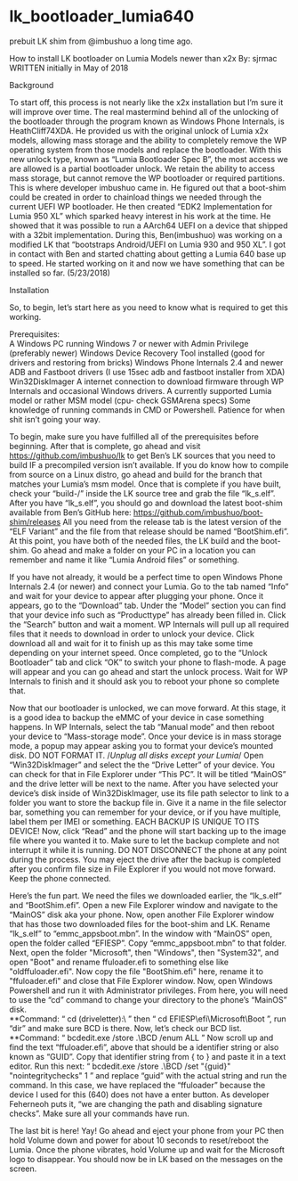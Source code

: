 # lk_bootloader_lumia640
prebuit LK shim from @imbushuo a long time ago.


How to install LK bootloader on Lumia Models newer than x2x
By: sjrmac
WRITTEN initially in May of 2018

Background

To start off, this process is not nearly like the x2x installation but I’m sure it will improve over time. The real mastermind behind all of the unlocking of the bootloader through the program known as Windows Phone Internals, is HeathCliff74XDA. He provided us with the original unlock of Lumia x2x models, allowing mass storage and the ability to completely remove the WP operating system from those models and replace the bootloader. With this new unlock type, known as “Lumia Bootloader Spec B”, the most access we are allowed is a partial bootloader unlock. We retain the ability to access mass storage, but cannot remove the WP bootloader or required partitions. This is where developer imbushuo came in. He figured out that a boot-shim could be created in order to chainload things we needed through the current UEFI WP bootloader. He then created “EDK2 Implementation for Lumia 950 XL” which sparked heavy interest in his work at the time. He showed that it was possible to run a AArch64 UEFI on a device that shipped with a 32bit implementation. During this, Ben(imbushuo) was working on a modified LK that “bootstraps Android/UEFI on Lumia 930 and 950 XL”. I got in contact with Ben and started chatting about getting a Lumia 640 base up to speed. He started working on it and now we have something that can be installed so far. (5/23/2018)

Installation

So, to begin, let’s start here as you need to know what is required to get this working.

Prerequisites:  
A Windows PC running Windows 7 or newer with Admin Privilege  (preferably newer)
Windows Device Recovery Tool installed (good for drivers and restoring from bricks)
Windows Phone Internals 2.4 and newer
ADB and Fastboot drivers (I use 15sec adb and fastboot installer from XDA)
Win32DiskImager
A internet connection to download firmware through WP Internals and occasional Windows drivers.
A currently supported Lumia model or rather MSM model (cpu- check GSMArena specs)
Some knowledge of running commands in CMD or Powershell.
Patience for when shit isn’t going your way.

To begin, make sure you have fulfilled all of the prerequisites before beginning. After that is complete, go ahead and visit https://github.com/imbushuo/lk to get Ben’s LK sources that you need to build IF a precompiled version isn’t available. If you do know how to compile from source on a Linux distro, go ahead and build for the branch that matches your Lumia’s msm model. Once that is complete if you have built, check your “build-<msm>/” inside the LK source tree and grab the file “lk_s.elf”. After you have “lk_s.elf”, you should go and download the latest boot-shim available from Ben’s GitHub here: https://github.com/imbushuo/boot-shim/releases
All you need from the release tab is the latest version of the “ELF Variant” and the file from that release should be named “BootShim.efi”. At this point, you have both of the needed files, the LK build and the boot-shim. Go ahead and make a folder on your PC in a location you can remember and name it like “Lumia Android files” or something.

If you have not already, it would be a perfect time to open Windows Phone Internals 2.4 (or newer) and connect your Lumia. Go to the tab named “Info” and wait for your device to appear after plugging your phone. Once it appears, go to the “Download” tab. Under the “Model” section you can find that your device info such as “Producttype” has already been filled in. Click the “Search” button and wait a moment. WP Internals will pull up all required files that it needs to download in order to unlock your device. Click download all and wait for it to finish up as this may take some time depending on your internet speed. Once completed, go to the “Unlock Bootloader” tab and click “OK” to switch your phone to flash-mode. A page will appear and you can go ahead and start the unlock process. Wait for WP Internals to finish and it should ask you to reboot your phone so complete that.

Now that our bootloader is unlocked, we can move forward. At this stage, it is a good idea to backup the eMMC of your device in case something happens. In WP Internals, select the tab “Manual mode” and then reboot your device to “Mass-storage mode”. Once your device is in mass storage mode, a popup may appear asking you to format your device’s mounted disk. DO NOT FORMAT IT. /*Unplug all disks except your Lumia*/ Open “Win32DiskImager” and select the the “Drive Letter” of your device. You can check for that in File Explorer under “This PC”. It will be titled “MainOS” and the drive letter will be next to the name. After you have selected your device’s disk inside of Win32DiskImager, use its file path selector to link to a folder you want to store the backup file in. Give it a name in the file selector bar, something you can remember for your device, or if you have multiple, label them per IMEI or something. EACH BACKUP IS UNIQUE TO ITS DEVICE! Now, click “Read” and the phone will start backing up to the image file where you wanted it to. Make sure to let the backup complete and not interrupt it while it is running. DO NOT DISCONNECT the phone at any point during the process. You may eject the drive after the backup is completed after you confirm file size in File Explorer if you would not move forward. Keep the phone connected.

Here’s the fun part. We need the files we downloaded earlier, the “lk_s.elf” and “BootShim.efi”. Open a new File Explorer window and navigate to the “MainOS” disk aka your phone. Now, open another File Explorer window that has those two downloaded files for the boot-shim and LK. Rename “lk_s.elf” to “emmc_appsboot.mbn”. In the window with “MainOS” open, open the folder called “EFIESP”. Copy “emmc_appsboot.mbn” to that folder. Next, open the folder "Microsoft", then "Windows", then "System32", and open "Boot" and rename ffuloader.efi to something else like "oldffuloader.efi". Now copy the file "BootShim.efi" here, rename it to "ffuloader.efi" and close that File Explorer window. Now, open Windows Powershell and run it with Administrator privileges. From here, you will need to use the “cd” command to change your directory to the phone’s “MainOS” disk.  
**Command: “ cd (driveletter):\ ” then “ cd EFIESP\efi\Microsoft\Boot ”, run “dir” and make sure BCD is there. Now, let’s check our BCD list.  
**Command: “ bcdedit.exe /store .\BCD /enum ALL ”
Now scroll up and find the text “ffuloader.efi”, above that should be a identifier string or also known as “GUID”. Copy that identifier string from { to } and paste it in a text editor. Run this next: “ bcdedit.exe /store .\BCD /set "{guid}" "nointegritychecks" 1 ” and replace “guid” with the actual string and run the command. In this case, we have replaced the “ffuloader” because the device I used for this (640) does not have a enter button. As developer Feherneoh puts it, “we are changing the path and disabling signature checks”. Make sure all your commands have run.

The last bit is here! Yay! Go ahead and eject your phone from your PC then hold Volume down and power for about 10 seconds to reset/reboot the Lumia. Once the phone vibrates, hold Volume up and wait for the Microsoft logo to disappear. You should now be in LK based on the messages on the screen.
